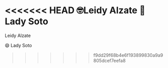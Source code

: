 <<<<<<< HEAD
:nerd_face:Leidy Alzate :monocle_face:
Lady Soto
=======
Leidy Alzate 

:smile:  Lady Soto
>>>>>>> f9dd29f68b4e6f193899830a9a9805dcef7eefa8
